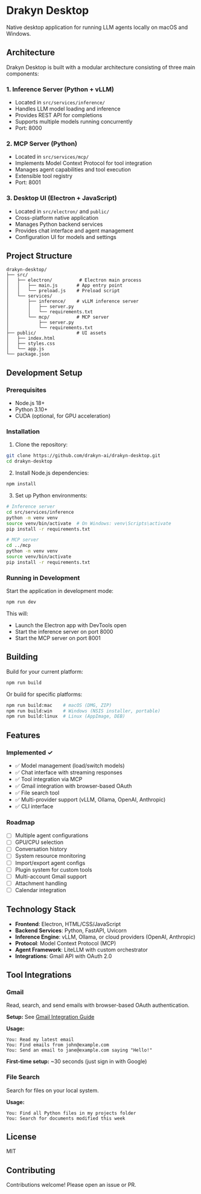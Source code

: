 # Drakyn Desktop

Native desktop application for running LLM agents locally on macOS and Windows.

## Architecture

Drakyn Desktop is built with a modular architecture consisting of three main components:

### 1. Inference Server (Python + vLLM)
- Located in `src/services/inference/`
- Handles LLM model loading and inference
- Provides REST API for completions
- Supports multiple models running concurrently
- Port: 8000

### 2. MCP Server (Python)
- Located in `src/services/mcp/`
- Implements Model Context Protocol for tool integration
- Manages agent capabilities and tool execution
- Extensible tool registry
- Port: 8001

### 3. Desktop UI (Electron + JavaScript)
- Located in `src/electron/` and `public/`
- Cross-platform native application
- Manages Python backend services
- Provides chat interface and agent management
- Configuration UI for models and settings

## Project Structure

```
drakyn-desktop/
├── src/
│   ├── electron/          # Electron main process
│   │   ├── main.js       # App entry point
│   │   └── preload.js    # Preload script
│   └── services/
│       ├── inference/    # vLLM inference server
│       │   ├── server.py
│       │   └── requirements.txt
│       └── mcp/          # MCP server
│           ├── server.py
│           └── requirements.txt
├── public/               # UI assets
│   ├── index.html
│   ├── styles.css
│   └── app.js
└── package.json
```

## Development Setup

### Prerequisites
- Node.js 18+
- Python 3.10+
- CUDA (optional, for GPU acceleration)

### Installation

1. Clone the repository:
```bash
git clone https://github.com/drakyn-ai/drakyn-desktop.git
cd drakyn-desktop
```

2. Install Node.js dependencies:
```bash
npm install
```

3. Set up Python environments:
```bash
# Inference server
cd src/services/inference
python -m venv venv
source venv/bin/activate  # On Windows: venv\Scripts\activate
pip install -r requirements.txt

# MCP server
cd ../mcp
python -m venv venv
source venv/bin/activate
pip install -r requirements.txt
```

### Running in Development

Start the application in development mode:
```bash
npm run dev
```

This will:
- Launch the Electron app with DevTools open
- Start the inference server on port 8000
- Start the MCP server on port 8001

## Building

Build for your current platform:
```bash
npm run build
```

Or build for specific platforms:
```bash
npm run build:mac    # macOS (DMG, ZIP)
npm run build:win    # Windows (NSIS installer, portable)
npm run build:linux  # Linux (AppImage, DEB)
```

## Features

### Implemented ✓
- ✅ Model management (load/switch models)
- ✅ Chat interface with streaming responses
- ✅ Tool integration via MCP
- ✅ Gmail integration with browser-based OAuth
- ✅ File search tool
- ✅ Multi-provider support (vLLM, Ollama, OpenAI, Anthropic)
- ✅ CLI interface

### Roadmap
- [ ] Multiple agent configurations
- [ ] GPU/CPU selection
- [ ] Conversation history
- [ ] System resource monitoring
- [ ] Import/export agent configs
- [ ] Plugin system for custom tools
- [ ] Multi-account Gmail support
- [ ] Attachment handling
- [ ] Calendar integration

## Technology Stack

- **Frontend**: Electron, HTML/CSS/JavaScript
- **Backend Services**: Python, FastAPI, Uvicorn
- **Inference Engine**: vLLM, Ollama, or cloud providers (OpenAI, Anthropic)
- **Protocol**: Model Context Protocol (MCP)
- **Agent Framework**: LiteLLM with custom orchestrator
- **Integrations**: Gmail API with OAuth 2.0

## Tool Integrations

### Gmail
Read, search, and send emails with browser-based OAuth authentication.

**Setup:** See [Gmail Integration Guide](docs/GMAIL_INTEGRATION.md)

**Usage:**
```
You: Read my latest email
You: Find emails from john@example.com
You: Send an email to jane@example.com saying "Hello!"
```

**First-time setup:** ~30 seconds (just sign in with Google)

### File Search
Search for files on your local system.

**Usage:**
```
You: Find all Python files in my projects folder
You: Search for documents modified this week
```

## License

MIT

## Contributing

Contributions welcome! Please open an issue or PR.
